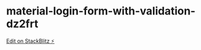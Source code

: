 # material-login-form-with-validation-dz2frt

[Edit on StackBlitz ⚡️](https://stackblitz.com/edit/material-login-form-with-validation-dz2frt)